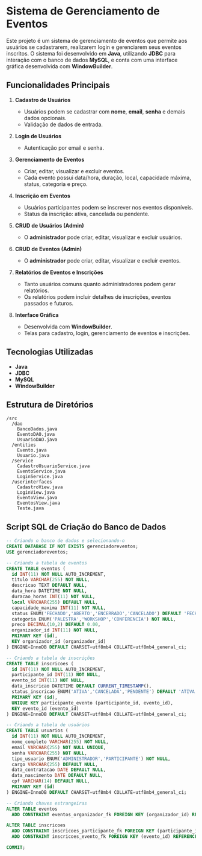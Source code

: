 # Sistema de Gerenciamento de Eventos

Este projeto é um sistema de gerenciamento de eventos que permite aos usuários se cadastrarem, realizarem login e gerenciarem seus eventos inscritos. O sistema foi desenvolvido em **Java**, utilizando **JDBC** para interação com o banco de dados **MySQL**, e conta com uma interface gráfica desenvolvida com **WindowBuilder**.

## Funcionalidades Principais

1. **Cadastro de Usuários**
   - Usuários podem se cadastrar com **nome**, **email**, **senha** e demais dados opcionais.
   - Validação de dados de entrada.

2. **Login de Usuários**
   - Autenticação por email e senha.

3. **Gerenciamento de Eventos**
   - Criar, editar, visualizar e excluir eventos.
   - Cada evento possui data/hora, duração, local, capacidade máxima, status, categoria e preço.

4. **Inscrição em Eventos**
   - Usuários participantes podem se inscrever nos eventos disponíveis.
   - Status da inscrição: ativa, cancelada ou pendente.

5. **CRUD de Usuários (Admin)**
   - O **administrador** pode criar, editar, visualizar e excluir usuários.

6. **CRUD de Eventos (Admin)**
   - O **administrador** pode criar, editar, visualizar e excluir eventos.

7. **Relatórios de Eventos e Inscrições**
   - Tanto usuários comuns quanto administradores podem gerar relatórios.
   - Os relatórios podem incluir detalhes de inscrições, eventos passados e futuros.

8. **Interface Gráfica**
   - Desenvolvida com **WindowBuilder**.
   - Telas para cadastro, login, gerenciamento de eventos e inscrições.

## Tecnologias Utilizadas

- **Java**
- **JDBC**
- **MySQL**
- **WindowBuilder**

## Estrutura de Diretórios

```
/src
  /dao
    BancoDados.java
    EventoDAO.java
    UsuarioDAO.java
  /entities
    Evento.java
    Usuario.java
  /service
    CadastroUsuarioService.java
    EventoService.java
    LoginService.java
  /userinterfaces
    CadastroView.java
    LoginView.java
    EventoView.java
    EventosView.java
    Teste.java
```

## Script SQL de Criação do Banco de Dados

```sql
-- Criando o banco de dados e selecionando-o
CREATE DATABASE IF NOT EXISTS gerenciadoreventos;
USE gerenciadoreventos;

-- Criando a tabela de eventos
CREATE TABLE eventos (
  id INT(11) NOT NULL AUTO_INCREMENT,
  titulo VARCHAR(255) NOT NULL,
  descricao TEXT DEFAULT NULL,
  data_hora DATETIME NOT NULL,
  duracao_horas INT(11) NOT NULL,
  local VARCHAR(255) DEFAULT NULL,
  capacidade_maxima INT(11) NOT NULL,
  status ENUM('FECHADO','ABERTO','ENCERRADO','CANCELADO') DEFAULT 'FECHADO',
  categoria ENUM('PALESTRA','WORKSHOP','CONFERENCIA') NOT NULL,
  preco DECIMAL(10,2) DEFAULT 0.00,
  organizador_id INT(11) NOT NULL,
  PRIMARY KEY (id),
  KEY organizador_id (organizador_id)
) ENGINE=InnoDB DEFAULT CHARSET=utf8mb4 COLLATE=utf8mb4_general_ci;

-- Criando a tabela de inscrições
CREATE TABLE inscricoes (
  id INT(11) NOT NULL AUTO_INCREMENT,
  participante_id INT(11) NOT NULL,
  evento_id INT(11) NOT NULL,
  data_inscricao DATETIME DEFAULT CURRENT_TIMESTAMP(),
  status_inscricao ENUM('ATIVA','CANCELADA','PENDENTE') DEFAULT 'ATIVA',
  PRIMARY KEY (id),
  UNIQUE KEY participante_evento (participante_id, evento_id),
  KEY evento_id (evento_id)
) ENGINE=InnoDB DEFAULT CHARSET=utf8mb4 COLLATE=utf8mb4_general_ci;

-- Criando a tabela de usuários
CREATE TABLE usuarios (
  id INT(11) NOT NULL AUTO_INCREMENT,
  nome_completo VARCHAR(255) NOT NULL,
  email VARCHAR(255) NOT NULL UNIQUE,
  senha VARCHAR(255) NOT NULL,
  tipo_usuario ENUM('ADMINISTRADOR','PARTICIPANTE') NOT NULL,
  cargo VARCHAR(255) DEFAULT NULL,
  data_contratacao DATE DEFAULT NULL,
  data_nascimento DATE DEFAULT NULL,
  cpf VARCHAR(14) DEFAULT NULL,
  PRIMARY KEY (id)
) ENGINE=InnoDB DEFAULT CHARSET=utf8mb4 COLLATE=utf8mb4_general_ci;

-- Criando chaves estrangeiras
ALTER TABLE eventos
  ADD CONSTRAINT eventos_organizador_fk FOREIGN KEY (organizador_id) REFERENCES usuarios (id) ON DELETE CASCADE;

ALTER TABLE inscricoes
  ADD CONSTRAINT inscricoes_participante_fk FOREIGN KEY (participante_id) REFERENCES usuarios (id) ON DELETE CASCADE,
  ADD CONSTRAINT inscricoes_evento_fk FOREIGN KEY (evento_id) REFERENCES eventos (id) ON DELETE CASCADE;

COMMIT;
```
